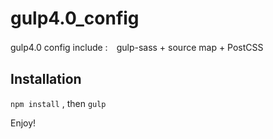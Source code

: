 # gulp4.0_config
gulp4.0 config include :　gulp-sass + source map + PostCSS



## Installation
 `npm install` ,
 then
 `gulp`
 
 
Enjoy!
